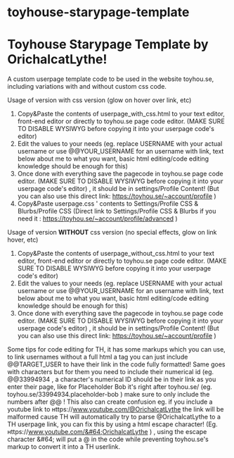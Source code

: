 # toyhouse-starypage-template

# Toyhouse Starypage Template by OrichalcatLythe!
A custom userpage template code to be used in the website toyhou.se, including variations with and without custom css code.

Usage of version with css version (glow on hover over link, etc)
1) Copy&Paste the contents of userpage_with_css.html to your text editor, front-end editor or directly to toyhou.se page code editor. (MAKE SURE TO DISABLE WYSIWYG before copying it into your userpage code's editor)
2) Edit the values to your needs (eg. replace USERNAME with your actual username or use @@YOUR_USERNAME for an username with link, text below about me to what you want, basic html editing/code editing knowledge should be enough for this)
3) Once done with everything save the pagecode in toyhou.se page code editor. (MAKE SURE TO DISABLE WYSIWYG before copying it into your userpage code's editor) , it should be in settings/Profile Content! (But you can also use this direct link: https://toyhou.se/~account/profile )
4) Copy&Paste userpage.css ' contents to Settings/Profile CSS & Blurbs/Profile CSS (Direct link to Settings/Profile CSS & Blurbs if you need it : https://toyhou.se/~account/profile/advanced )

Usage of version **WITHOUT** css version (no special effects, glow on link hover, etc)
1) Copy&Paste the contents of userpage_without_css.html to your text editor, front-end editor or directly to toyhou.se page code editor. (MAKE SURE TO DISABLE WYSIWYG before copying it into your userpage code's editor)
2) Edit the values to your needs (eg. replace USERNAME with your actual username or use @@YOUR_USERNAME for an username with link, text below about me to what you want, basic html editing/code editing knowledge should be enough for this)
3) Once done with everything save the pagecode in toyhou.se page code editor. (MAKE SURE TO DISABLE WYSIWYG before copying it into your userpage code's editor) , it should be in settings/Profile Content! (But you can also use this direct link: https://toyhou.se/~account/profile )

Some tips for code editing for TH, it has some markups which you can use, to link usernames without a full html a tag you can just include @@TARGET_USER to have their link in the code fully formatted! Same  goes with characters but for them you need to include their numerical id (eg. @@33994934 , a character's numerical ID should be in their link as you enter their page, like for Placeholder Bob it's right after toyhou.se/ (eg. toyhou.se/33994934.placeholder-bob ) make sure to only include the numbers after @@ !
This also can create confusion eg. if you include a youtube link to нttps&#58;//www.youtube.com/@OrichalcatLythe the link will be malformed cause TH will automatically try to parse @OrichalcatLythe to a TH userpage link, you can fix this by using a html escape character! (Eg. нttps&#58;//www.youtube.com/&#64;OrichalcatLythe ) , using the escape character \&#64; will put a @ in the code while preventing toyhou.se's markup to convert it into a TH userlink.
